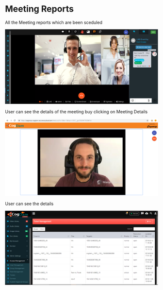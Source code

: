 # Meeting Reports

All the Meeting reports which are been sceduled

![](../.gitbook/assets/image%20%28268%29.png)

User can see the details of the meeting buy clicking on Meeting Details

![](../.gitbook/assets/image%20%2865%29.png)

User can see the details

![](../.gitbook/assets/image%20%2862%29.png)

